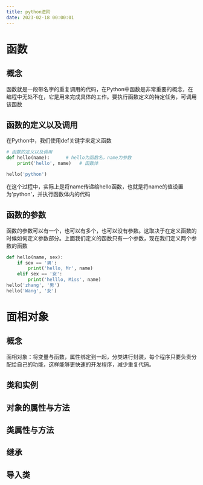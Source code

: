 ```yaml
---
title: python进阶
date: 2023-02-18 00:00:01
---
```


# 函数

## 概念

函数就是一段带名字的重复调用的代码，在Python中函数是非常重要的概念，在编程中无处不在，它是用来完成具体的工作。要执行函数定义的特定任务，可调用该函数

## 函数的定义以及调用

在Python中，我们使用def关键字来定义函数

```python
# 函数的定义以及调用
def hello(name):      # hello为函数名，name为参数
    print('hello', name)   # 函数体

hello('python')
```

在这个过程中，实际上是将name传递给hello函数，也就是将name的值设置为'python'，并执行函数体内的代码

## 函数的参数

函数的参数可以有一个，也可以有多个，也可以没有参数。这取决于在定义函数的时候如何定义参数部分。上面我们定义的函数只有一个参数，现在我们定义两个参数的函数

```python
def hello(name, sex):
    if sex == '男':
        print('hello, Mr', name)
    elif sex == '女':
        print('helllo, Miss', name)
hello('zhang', '男')
hello('Wang', '女')
```



# 面相对象


## 概念

面相对象：将变量与函数，属性绑定到一起，分类进行封装，每个程序只要负责分配给自己的功能，这样能够更快速的开发程序，减少重复代码。

## 类和实例

## 对象的属性与方法

## 类属性与方法

## 继承

## 导入类

